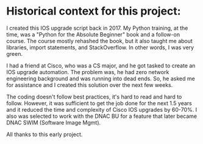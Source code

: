 # Historical context for this project:

I created this IOS upgrade script back in 2017.  My Python training, at the time, was a "Python for the Absolute Beginner"
book and a follow-on course.  The course mostly rehashed the book, but it also taught me about libraries, import statements, 
and StackOverflow.  In other words, I was very green.

I had a friend at Cisco, who was a CS major, and he got tasked to create an IOS upgrade automation.  The problem was,
he had zero network engineering background and was running into dead ends.  So, he asked me for assistance and I created 
this solution over the next few weeks.

The coding doesn't follow best practices, it's hard to read and hard to follow.  However, it was sufficient to get the 
job done for the next 1.5 years and it reduced the time and complexity of Cisco IOS upgrades by 60-70%.  I also was 
selected to work with the DNAC BU for a feature that later became DNAC SWIM (Software Image Mgmt).  

All thanks to this early project.